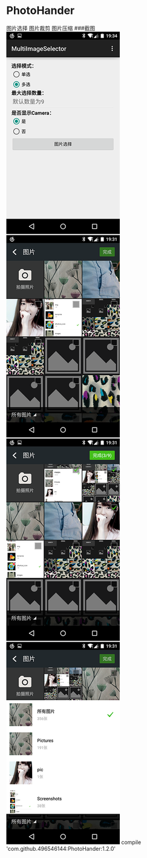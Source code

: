 # PhotoHander
图片选择  图片裁剪 图片压缩
###截图
![Example1](art/example_1.png) ![Select1](art/select_1.png) ![Select2](art/select_2.png) ![Select3](art/select_3.png)
compile 'com.github.496546144:PhotoHander:1.2.0'
